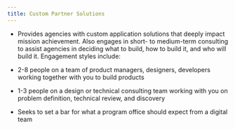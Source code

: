 ```yaml
---
title: Custom Partner Solutions 
---
```


 - Provides agencies with custom application solutions that deeply impact mission achievement. Also engages in short- to medium-term consulting to assist agencies in deciding what to build, how to build it, and who will build it.
Engagement styles include:

  - 2-8 people on a team of product managers, designers, developers working together with you to build products
  - 1-3 people on a design or technical consulting team working with you on problem definition, technical review, and discovery
 - Seeks to set a bar for what a program office should expect from a digital team
